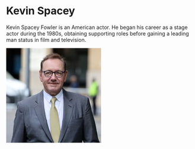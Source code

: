 # Kevin Spacey

Kevin Spacey Fowler is an American actor. He began his career as a stage actor during the 1980s, obtaining supporting roles before gaining a leading man status in film and television.

![Image](../pictures/Kevin.jpg)
